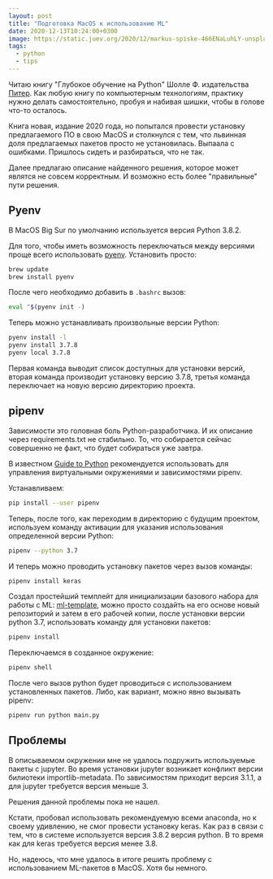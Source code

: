 ```yaml
---
layout: post
title: "Подготовка MacOS к использованию ML"
date: 2020-12-13T10:24:00+0300
image: https://static.juev.org/2020/12/markus-spiske-466ENaLuhLY-unsplash.jpg
tags:
  - python
  - tips
---
```

Читаю книгу "Глубокое обучение на Python" Шолле Ф. издательства [Питер](https://www.piter.com/product_by_id/107230209). Как любую книгу по компьютерным технологиям, практику нужно делать самостоятельно, пробуя и набивая шишки, чтобы в голове что-то осталось.

Книга новая, издание 2020 года, но попытался провести установку предлагаемого ПО в свою MacOS и столкнулся с тем, что львинная доля предлагаемых пакетов просто не установилась. Выпаала с ошибками. Пришлось сидеть и разбираться, что не так.

Далее предлагаю описание найденного решения, которое может являтся не совсем корректным. И возможно есть более "правильные" пути решения.

## Pyenv

В MacOS Big Sur по умолчанию используется версия Python 3.8.2.

Для того, чтобы иметь возможность переключаться между версиями проще всего использовать [pyenv](https://github.com/pyenv/pyenv). Установить просто:

```bash
brew update
brew install pyenv
```

После чего необходимо добавить в `.bashrc` вызов:

```bash
eval "$(pyenv init -)
```

Теперь можно устанавливать произвольные версии Python:

```bash
pyenv install -l
pyenv install 3.7.8
pyenv local 3.7.8
```

Первая команда выводит список доступных для установки версий, вторая команда производит установку версию 3.7.8, третья команда переключает на новую версию директорию проекта.

## pipenv

Зависимости это головная боль Python-разработчика. И их описание через requirements.txt не стабильно. То, что собирается сейчас совершенно не факт, что будет собираться уже завтра.

В известном [Guide to Python](https://docs.python-guide.org/dev/virtualenvs/) рекомендуется использовать для управления виртуальными окружениями и зависимостями pipenv.

Устанавливаем:

```bash
pip install --user pipenv
```

Теперь, после того, как переходим в директорию с будущим проектом, используем команду активации для указания использования определенной версии Python:

```bash
pipenv --python 3.7
```

И теперь можно проводить установку пакетов через вызов команды:

```bash
pipenv install keras
```

Создал простейший темплейт для инициализации базового набора для работы с ML: [ml-template](https://github.com/juev/ml-template), можно просто создайть на его основе новый репозиторий и затем в его рабочей копии, после установки версии python 3.7, использовать команду для установки пакетов:

```bash
pipenv install
```

Переключаемся в созданное окружение:

```bash
pipenv shell
```

После чего вызов python будет проводиться с использованием установленных пакетов. Либо, как вариант, можно явно вызывать pipenv:

```bash
pipenv run python main.py
```

## Проблемы

В описываемом окружении мне не удалось подружить используемые пакеты с jupyter. Во время установки jupyter возникает конфликт версии билиотеки importlib-metadata. По зависимостям приходит версия 3.1.1, а для jupyter требуется версия меньше 3.

Решения данной проблемы пока не нашел.

Кстати, пробовал использовать рекомендуемую всеми anaconda, но к своему удивлению, не смог провести установку keras. Как раз в связи с тем, что в системе используется версия 3.8.2 версия python. В то время как для keras требуется версия менее 3.8.

Но, надеюсь, что мне удалось в итоге решить проблему с использованием ML-пакетов в MacOS. Хотя бы немного.